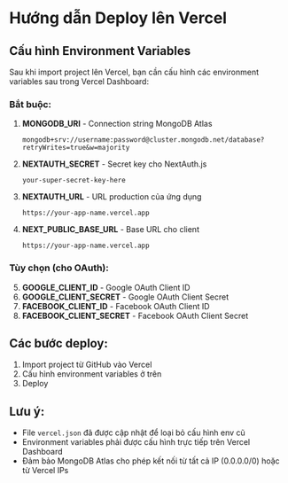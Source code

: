 # Hướng dẫn Deploy lên Vercel

## Cấu hình Environment Variables

Sau khi import project lên Vercel, bạn cần cấu hình các environment variables sau trong Vercel Dashboard:

### Bắt buộc:
1. **MONGODB_URI** - Connection string MongoDB Atlas
   ```
   mongodb+srv://username:password@cluster.mongodb.net/database?retryWrites=true&w=majority
   ```

2. **NEXTAUTH_SECRET** - Secret key cho NextAuth.js
   ```
   your-super-secret-key-here
   ```

3. **NEXTAUTH_URL** - URL production của ứng dụng
   ```
   https://your-app-name.vercel.app
   ```

4. **NEXT_PUBLIC_BASE_URL** - Base URL cho client
   ```
   https://your-app-name.vercel.app
   ```

### Tùy chọn (cho OAuth):
5. **GOOGLE_CLIENT_ID** - Google OAuth Client ID
6. **GOOGLE_CLIENT_SECRET** - Google OAuth Client Secret
7. **FACEBOOK_CLIENT_ID** - Facebook OAuth Client ID
8. **FACEBOOK_CLIENT_SECRET** - Facebook OAuth Client Secret

## Các bước deploy:

1. Import project từ GitHub vào Vercel
2. Cấu hình environment variables ở trên
3. Deploy

## Lưu ý:
- File `vercel.json` đã được cập nhật để loại bỏ cấu hình env cũ
- Environment variables phải được cấu hình trực tiếp trên Vercel Dashboard
- Đảm bảo MongoDB Atlas cho phép kết nối từ tất cả IP (0.0.0.0/0) hoặc từ Vercel IPs